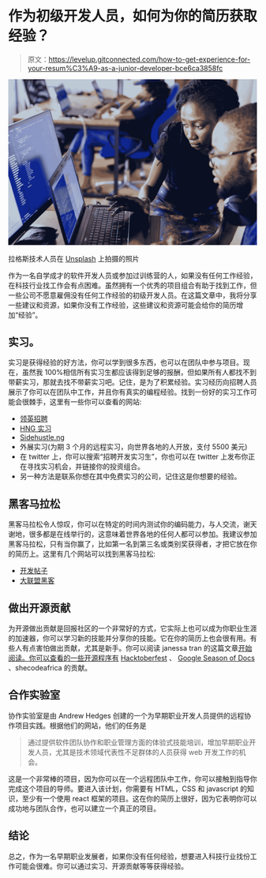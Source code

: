 # 作为初级开发人员，如何为你的简历获取经验？

> 原文：<https://levelup.gitconnected.com/how-to-get-experience-for-your-resum%C3%A9-as-a-junior-developer-bce6ca3858fc>

![](img/519c265d77ccb8edf97ddcb020015641.png)

拉格斯技术人员在 [Unsplash](https://unsplash.com?utm_source=medium&utm_medium=referral) 上拍摄的照片

作为一名自学成才的软件开发人员或参加过训练营的人，如果没有任何工作经验，在科技行业找工作会有点困难。虽然拥有一个优秀的项目组合有助于找到工作，但一些公司不愿意雇佣没有任何工作经验的初级开发人员。在这篇文章中，我将分享一些建议和资源，如果你没有工作经验，这些建议和资源可能会给你的简历增加“经验”。

## **实习。**

实习是获得经验的好方法，你可以学到很多东西，也可以在团队中参与项目。现在，虽然我 100%相信所有实习生都应该得到足够的报酬，但如果所有人都找不到带薪实习，那就去找不带薪实习吧。记住，是为了积累经验。实习经历向招聘人员展示了你可以在团队中工作，并且你有真实的编程经验。找到一份好的实习工作可能会很棘手，这里有一些你可以查看的网站:

*   [领英招聘](https://www.linkedin.com/jobs/search/?keywords=software%20engineer%20intern)
*   [HNG 实习](https://hng.tech/about)
*   [Sidehustle.ng](https://internship.sidehustle.ng/)
*   外展实习(为期 3 个月的远程实习，向世界各地的人开放，支付 5500 美元)
*   在 twitter 上，你可以搜索“招聘开发实习生”，你也可以在 twitter 上发布你正在寻找实习机会，并链接你的投资组合。
*   另一种方法是联系你想在其中免费实习的公司，记住这是你想要的经验。

## **黑客马拉松**

黑客马拉松令人惊叹，你可以在特定的时间内测试你的编码能力，与人交流，谢天谢地，很多都是在线举行的，这意味着世界各地的任何人都可以参加。我建议参加黑客马拉松，只有当你赢了，比如第一名到第三名或类别奖获得者，才把它放在你的简历上。这里有几个网站可以找到黑客马拉松:

*   [开发帖子](http://devpost.com)
*   [大联盟黑客](https://mlh.io/seasons/2021/events)

## **做出开源贡献**

为开源做出贡献是回报社区的一个非常好的方式，它实际上也可以成为你职业生涯的加速器，你可以学习新的技能并分享你的技能。它在你的简历上也会很有用。有些人有点害怕做出贡献，尤其是新手。你可以阅读 janessa tran 的这篇文章[开始阅读。你可以查看的一些开源程序有](https://dev.to/janessatran/a-beginner-s-guide-to-contributing-to-open-source-4fen) [Hacktoberfest](https://hacktoberfest.digitalocean.com/) 、 [Google Season of Docs](https://developers.google.com/season-of-docs) 、shecodeafrica 的贡献。

## **合作实验室**

协作实验室是由 Andrew Hedges 创建的一个为早期职业开发人员提供的远程协作项目实践。根据他们的网站，他们的任务是

> 通过提供软件团队协作和职业管理方面的体验式技能培训，增加早期职业开发人员，尤其是技术领域代表性不足群体的人员获得 web 开发工作的机会。

这是一个非常棒的项目，因为你可以在一个远程团队中工作，你可以接触到指导你完成这个项目的导师。要进入该计划，你需要有 HTML，CSS 和 javascript 的知识，至少有一个使用 react 框架的项目。这在你的简历上很好，因为它表明你可以成功地与团队合作，也可以建立一个真正的项目。

## **结论**

总之，作为一名早期职业发展者，如果你没有任何经验，想要进入科技行业找份工作可能会很难。你可以通过实习、开源贡献等等获得经验。